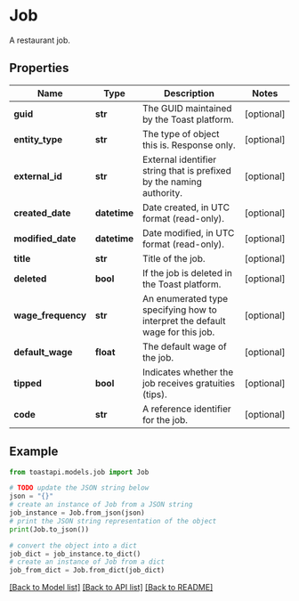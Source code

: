 # Job

A restaurant job.

## Properties

Name | Type | Description | Notes
------------ | ------------- | ------------- | -------------
**guid** | **str** | The GUID maintained by the Toast platform. | [optional] 
**entity_type** | **str** | The type of object this is. Response only. | [optional] 
**external_id** | **str** | External identifier string that is prefixed by the naming authority. | [optional] 
**created_date** | **datetime** | Date created, in UTC format (read-only).  | [optional] 
**modified_date** | **datetime** | Date modified, in UTC format (read-only).  | [optional] 
**title** | **str** | Title of the job.  | [optional] 
**deleted** | **bool** | If the job is deleted in the Toast platform.  | [optional] 
**wage_frequency** | **str** | An enumerated type specifying how to interpret the  default wage for this job.  | [optional] 
**default_wage** | **float** | The default wage of the job.  | [optional] 
**tipped** | **bool** | Indicates whether the job receives gratuities (tips).  | [optional] 
**code** | **str** | A reference identifier for the job.  | [optional] 

## Example

```python
from toastapi.models.job import Job

# TODO update the JSON string below
json = "{}"
# create an instance of Job from a JSON string
job_instance = Job.from_json(json)
# print the JSON string representation of the object
print(Job.to_json())

# convert the object into a dict
job_dict = job_instance.to_dict()
# create an instance of Job from a dict
job_from_dict = Job.from_dict(job_dict)
```
[[Back to Model list]](../README.md#documentation-for-models) [[Back to API list]](../README.md#documentation-for-api-endpoints) [[Back to README]](../README.md)


